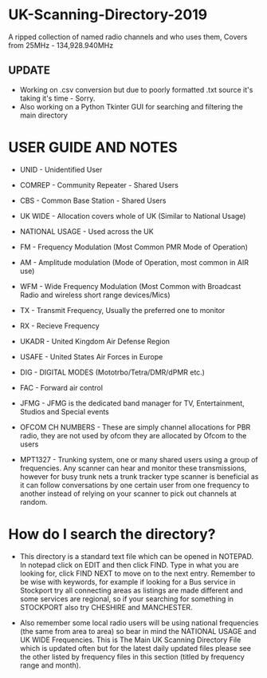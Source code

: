 # UK-Scanning-Directory-2019
A ripped collection of named radio channels and who uses them, Covers from 25MHz - 134,928.940MHz

## UPDATE

* Working on .csv conversion but due to poorly formatted .txt source it's taking it's time - Sorry.
* Also working on a Python Tkinter GUI for searching and filtering the main directory

# USER GUIDE AND NOTES

* UNID - Unidentified User

* COMREP - Community Repeater - Shared Users

* CBS - Common Base Station - Shared Users

* UK WIDE - Allocation covers whole of UK (Similar to National Usage)

* NATIONAL USAGE - Used across the UK

* FM - Frequency Modulation (Most Common PMR Mode of Operation)

* AM - Amplitude modulation (Mode of Operation, most common in AIR use)

* WFM - Wide Frequency Modulation 
      (Most Common with Broadcast Radio and wireless short range devices/Mics)

* TX - Transmit Frequency, Usually the preferred one to monitor

* RX - Recieve Frequency

* UKADR - United Kingdom Air Defense Region

* USAFE - United States Air Forces in Europe

* DIG - DIGITAL MODES (Mototrbo/Tetra/DMR/dPMR etc.)

* FAC - Forward air control

* JFMG - JFMG is the dedicated band manager for TV, Entertainment, Studios and Special events

* OFCOM CH NUMBERS - These are simply channel allocations for PBR radio, they are not used by 
                   ofcom they are allocated by Ofcom to the users

* MPT1327 - Trunking system, one or many shared users using a group of frequencies. Any scanner 
          can hear and monitor these transmissions, however for busy trunk nets a trunk tracker 
          type scanner is beneficial as it can follow conversations by one certain user from one 
          frequency to another instead of relying on your scanner to pick out channels at random.




# How do I search the directory?

* This directory is a standard text file which can be opened in NOTEPAD. In notepad click on EDIT 
and then click FIND. Type in what you are looking for, click FIND NEXT to move on to the next entry. 
Remember to be wise with keywords, for example if looking for a Bus service in Stockport try all 
connecting areas as listings are made different and  some services are regional, so if your searching 
for something in STOCKPORT also try CHESHIRE and MANCHESTER.

* Also remember some local radio users will be using national frequencies (the same from area to area) 
so bear in mind the NATIONAL USAGE and UK WIDE Frequencies. This is The Main UK Scanning Directory File 
which is updated often but for the latest daily updated files please see the other listed by frequency files 
in this section (titled by frequency range and month).

